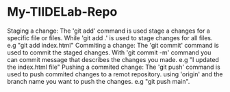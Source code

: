 # My-TIIDELab-Repo
Staging a change: 
    The 'git add' command is used stage a changes for a specific file or files. While 'git add .' is used to stage changes for all files. e.g 
    "git add index.html"
Commiting a change:
    The 'git commit' command is used to commit the staged changes. With 'git commit -m' command you can commit message that describes the changes you made. e.g "I updated the index.html file"
Pushing a commited change:
    The 'git push' command is used to push commited changes to a remot repository. using 'origin' and the branch name you want to push the changes. e.g "git push main".